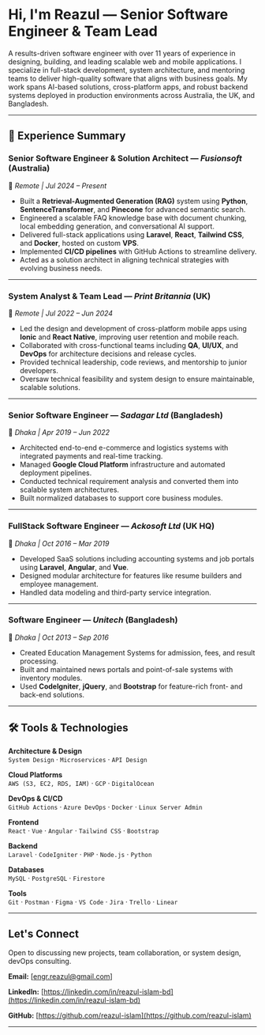 #  Hi, I'm Reazul — Senior Software Engineer & Team Lead

A results-driven software engineer with over 11 years of experience in designing, building, and leading scalable web and mobile applications. I specialize in full-stack development, system architecture, and mentoring teams to deliver high-quality software that aligns with business goals. My work spans AI-based solutions, cross-platform apps, and robust backend systems deployed in production environments across Australia, the UK, and Bangladesh.

---

## 💼 Experience Summary

### Senior Software Engineer & Solution Architect — *Fusionsoft* (Australia)  
📍 *Remote | Jul 2024 – Present*

- Built a **Retrieval-Augmented Generation (RAG)** system using **Python**, **SentenceTransformer**, and **Pinecone** for advanced semantic search.
- Engineered a scalable FAQ knowledge base with document chunking, local embedding generation, and conversational AI support.
- Delivered full-stack applications using **Laravel**, **React**, **Tailwind CSS**, and **Docker**, hosted on custom **VPS**.
- Implemented **CI/CD pipelines** with GitHub Actions to streamline delivery.
- Acted as a solution architect in aligning technical strategies with evolving business needs.

---

### System Analyst & Team Lead — *Print Britannia* (UK)  
📍 *Remote | Jul 2022 – Jun 2024*

- Led the design and development of cross-platform mobile apps using **Ionic** and **React Native**, improving user retention and mobile reach.
- Collaborated with cross-functional teams including **QA**, **UI/UX**, and **DevOps** for architecture decisions and release cycles.
- Provided technical leadership, code reviews, and mentorship to junior developers.
- Oversaw technical feasibility and system design to ensure maintainable, scalable solutions.

---

### Senior Software Engineer — *Sadagar Ltd* (Bangladesh)  
📍 *Dhaka | Apr 2019 – Jun 2022*

- Architected end-to-end e-commerce and logistics systems with integrated payments and real-time tracking.
- Managed **Google Cloud Platform** infrastructure and automated deployment pipelines.
- Conducted technical requirement analysis and converted them into scalable system architectures.
- Built normalized databases to support core business modules.

---

### FullStack Software Engineer — *Ackosoft Ltd* (UK HQ)  
📍 *Dhaka | Oct 2016 – Mar 2019*

- Developed SaaS solutions including accounting systems and job portals using **Laravel**, **Angular**, and **Vue**.
- Designed modular architecture for features like resume builders and employee management.
- Handled data modeling and third-party service integration.

---

### Software Engineer — *Unitech* (Bangladesh)  
📍 *Dhaka | Oct 2013 – Sep 2016*

- Created Education Management Systems for admission, fees, and result processing.
- Built and maintained news portals and point-of-sale systems with inventory modules.
- Used **CodeIgniter**, **jQuery**, and **Bootstrap** for feature-rich front- and back-end solutions.

---

## 🛠️ Tools & Technologies

**Architecture & Design**  
`System Design` · `Microservices` · `API Design`

**Cloud Platforms**  
`AWS (S3, EC2, RDS, IAM)` · `GCP` · `DigitalOcean`

**DevOps & CI/CD**  
`GitHub Actions` · `Azure DevOps` · `Docker` · `Linux Server Admin`

**Frontend**  
`React` · `Vue` · `Angular` · `Tailwind CSS` · `Bootstrap`

**Backend**  
`Laravel` · `CodeIgniter` · `PHP` · `Node.js` · `Python`

**Databases**  
`MySQL` · `PostgreSQL` · `Firestore`

**Tools**  
`Git` · `Postman` · `Figma` · `VS Code` · `Jira` · `Trello` · `Linear`

---

##  Let's Connect

Open to discussing new projects, team collaboration, or system design, devOps consulting.

**Email:** [engr.reazul@gmail.com]

**LinkedIn:** [https://linkedin.com/in/reazul-islam-bd](https://linkedin.com/in/reazul-islam-bd)  

**GitHub:** [https://github.com/reazul-islam](https://github.com/reazul-islam)

---
